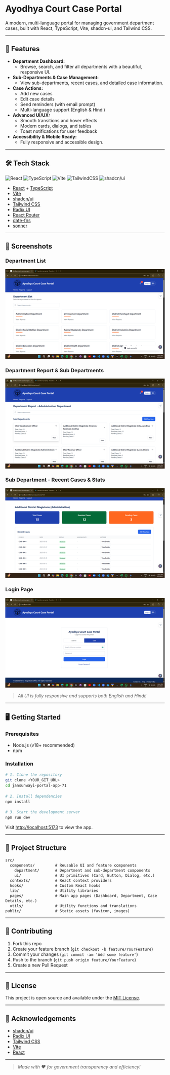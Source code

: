 # Ayodhya Court Case Portal

A modern, multi-language portal for managing government department cases, built with React, TypeScript, Vite, shadcn-ui, and Tailwind CSS.

---

## 🚀 Features

- **Department Dashboard:**
  - Browse, search, and filter all departments with a beautiful, responsive UI.
- **Sub-Departments & Case Management:**
  - View sub-departments, recent cases, and detailed case information.
- **Case Actions:**
  - Add new cases
  - Edit case details
  - Send reminders (with email prompt)
  - Multi-language support (English & Hindi)
- **Advanced UI/UX:**
  - Smooth transitions and hover effects
  - Modern cards, dialogs, and tables
  - Toast notifications for user feedback
- **Accessibility & Mobile Ready:**
  - Fully responsive and accessible design.

---

## 🛠️ Tech Stack

![React](https://img.shields.io/badge/React-20232A?style=for-the-badge&logo=react&logoColor=61DAFB)
![TypeScript](https://img.shields.io/badge/TypeScript-007ACC?style=for-the-badge&logo=typescript&logoColor=white)
![Vite](https://img.shields.io/badge/Vite-646CFF?style=for-the-badge&logo=vite&logoColor=FFD62E)
![TailwindCSS](https://img.shields.io/badge/TailwindCSS-06B6D4?style=for-the-badge&logo=tailwindcss&logoColor=white)
![shadcn/ui](https://img.shields.io/badge/shadcn--ui-111827?style=for-the-badge)

- [React](https://react.dev/) + [TypeScript](https://www.typescriptlang.org/)
- [Vite](https://vitejs.dev/)
- [shadcn/ui](https://ui.shadcn.com/)
- [Tailwind CSS](https://tailwindcss.com/)
- [Radix UI](https://www.radix-ui.com/)
- [React Router](https://reactrouter.com/)
- [date-fns](https://date-fns.org/)
- [sonner](https://sonner.emilkowal.ski/)

---

## 📸 Screenshots

### Department List
![Department List](./screenshots/department-list.png)

### Department Report & Sub Departments
![Department Report](./screenshots/department-report.png)

### Sub Department - Recent Cases & Stats
![Sub Department Cases](./screenshots/subdepartment-cases.png)

### Login Page
![Login Page](./screenshots/login-page.png)

> _All UI is fully responsive and supports both English and Hindi!_

---

## 🖥️ Getting Started

### Prerequisites
- Node.js (v18+ recommended)
- npm

### Installation

```sh
# 1. Clone the repository
git clone <YOUR_GIT_URL>
cd jansunwayi-portal-app-71

# 2. Install dependencies
npm install

# 3. Start the development server
npm run dev
```

Visit [http://localhost:5173](http://localhost:5173) to view the app.

---

## 📂 Project Structure

```
src/
  components/         # Reusable UI and feature components
    department/       # Department and sub-department components
    ui/               # UI primitives (Card, Button, Dialog, etc.)
  contexts/           # React context providers
  hooks/              # Custom React hooks
  lib/                # Utility libraries
  pages/              # Main app pages (Dashboard, Department, Case Details, etc.)
  utils/              # Utility functions and translations
public/               # Static assets (favicon, images)
```

---

## 🤝 Contributing

1. Fork this repo
2. Create your feature branch (`git checkout -b feature/YourFeature`)
3. Commit your changes (`git commit -am 'Add some feature'`)
4. Push to the branch (`git push origin feature/YourFeature`)
5. Create a new Pull Request

---

## 📄 License

This project is open source and available under the [MIT License](LICENSE).

---

## 🙏 Acknowledgements

- [shadcn/ui](https://ui.shadcn.com/)
- [Radix UI](https://www.radix-ui.com/)
- [Tailwind CSS](https://tailwindcss.com/)
- [Vite](https://vitejs.dev/)
- [React](https://react.dev/)

---

> _Made with ❤️ for government transparency and efficiency!_ 